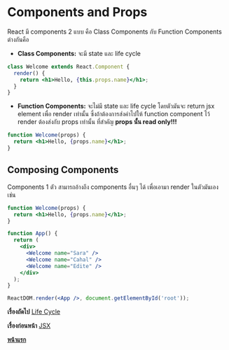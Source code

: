 # Components and Props

React มี components 2 แบบ คือ Class Components กับ Function Components ต่างกันคือ

- **Class Components:** จะมี state และ life cycle

```jsx
class Welcome extends React.Component {
  render() {
    return <h1>Hello, {this.props.name}</h1>;
  }
}
```

- **Function Components:** จะไม่มี state และ life cycle โดยตัวมันจะ return jsx element เพื่อ render เท่านั้น ซึ่งถ้าต้องการส่งค่าไปให้ function component ไว้ render ต้องส่งกับ props เท่านั้น ที่สำคัญ **props นั้น read only!!!**

```jsx
function Welcome(props) {
  return <h1>Hello, {props.name}</h1>;
}
```

## Composing Components

Components 1 ตัว สามารถอ้างถึง components อื่นๆ ได้ เพื่อเอามา render ในตัวมันเอง เช่น

```jsx
function Welcome(props) {
  return <h1>Hello, {props.name}</h1>;
}

function App() {
  return (
    <div>
      <Welcome name="Sara" />
      <Welcome name="Cahal" />
      <Welcome name="Edite" />
    </div>
  );
}

ReactDOM.render(<App />, document.getElementById('root'));
```

**เรื่องถัดไป** [Life Cycle](https://github.com/somprasongd/todo-react-app/tree/4-lifecycle)

**เรื่องก่อนหน้า** [JSX](https://github.com/somprasongd/todo-react-app/tree/2-events)

**[หน้าแรก](https://github.com/somprasongd/todo-react-app)**
